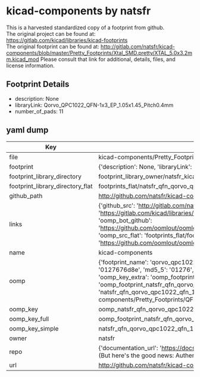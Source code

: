 # kicad-components by natsfr  
This is a harvested standardized copy of a footprint from github.  
The original project can be found at:  
https://gitlab.com/kicad/libraries/kicad-footprints  
The original footprint can be found at:
http://gitlab.com/natsfr/kicad-components/blob/master/Pretty_Footprints/Xtal_SMD.pretty/XTAL_5.0x3.2mm.kicad_mod
Please consult that link for additional, details, files, and license information.  
## Footprint Details
* description: None  
* libraryLink: Qorvo_QPC1022_QFN-1x3_EP_1.05x1.45_Pitch0.4mm  
* number_of_pads: 11  
## yaml dump  
| Key | Value |  
| --- | --- |  
| file | kicad-components/Pretty_Footprints/QFN.pretty/Qorvo_QPC1022_QFN-1x3_EP_1.05x1.45_Pitch0.4mm.kicad_mod |  
| footprint | {'description': None, 'libraryLink': 'Qorvo_QPC1022_QFN-1x3_EP_1.05x1.45_Pitch0.4mm', 'number_of_pads': 11} |  
| footprint_library_directory | footprint_library_owner/natsfr_kicad-components |  
| footprint_library_directory_flat | footprints_flat/natsfr_qfn_qorvo_qpc1022_qfn_1x3_ep_1_05x1_45_pitch0_4mm/working |  
| github_path | http://github.com/natsfr/kicad-components/blob/master/Pretty_Footprints/QFN.pretty/Qorvo_QPC1022_QFN-1x3_EP_1.05x1.45_Pitch0.4mm.kicad_mod |  
| links | {'github_src': 'http://gitlab.com/natsfr/kicad-components/blob/master/Pretty_Footprints/Xtal_SMD.pretty/XTAL_5.0x3.2mm.kicad_mod', 'github_src_repo': 'https://gitlab.com/kicad/libraries/kicad-footprints', 'oomp_bot': 'footprints/natsfr_qfn_qorvo_qpc1022_qfn_1x3_ep_1_05x1_45_pitch0_4mm/working', 'oomp_bot_github': 'https://github.com/oomlout/oomlout_oomp_footprint_bot/tree/main/footprints/natsfr_qfn_qorvo_qpc1022_qfn_1x3_ep_1_05x1_45_pitch0_4mm/working', 'oomp_src_flat': 'footprints_flat/footprints_flat/natsfr_qfn_qorvo_qpc1022_qfn_1x3_ep_1_05x1_45_pitch0_4mm/working', 'oomp_src_flat_github': 'https://github.com/oomlout/oomlout_oomp_footprint_src/tree/main/footprints_flat/natsfr_qfn_qorvo_qpc1022_qfn_1x3_ep_1_05x1_45_pitch0_4mm/working'} |  
| name | kicad-components |  
| oomp | {'footprint_name': 'qorvo_qpc1022_qfn_1x3_ep_1_05x1_45_pitch0_4mm', 'library_name': 'qfn', 'md5': '0127676d8e7eb5649f12e71d70905a29', 'md5_10': '0127676d8e', 'md5_5': '01276', 'md5_6': '012767', 'oomp_key': 'oomp_natsfr_qfn_qorvo_qpc1022_qfn_1x3_ep_1_05x1_45_pitch0_4mm', 'oomp_key_extra': 'oomp_footprint_natsfr_qfn_qorvo_qpc1022_qfn_1x3_ep_1_05x1_45_pitch0_4mm', 'oomp_key_full': 'oomp_footprint_natsfr_qfn_qorvo_qpc1022_qfn_1x3_ep_1_05x1_45_pitch0_4mm_012767', 'oomp_key_simple': 'natsfr_qfn_qorvo_qpc1022_qfn_1x3_ep_1_05x1_45_pitch0_4mm', 'original_filename': 'kicad-components/Pretty_Footprints/QFN.pretty/Qorvo_QPC1022_QFN-1x3_EP_1.05x1.45_Pitch0.4mm.kicad_mod', 'owner_name': 'natsfr'} |  
| oomp_key | oomp_natsfr_qfn_qorvo_qpc1022_qfn_1x3_ep_1_05x1_45_pitch0_4mm |  
| oomp_key_full | oomp_footprint_natsfr_qfn_qorvo_qpc1022_qfn_1x3_ep_1_05x1_45_pitch0_4mm |  
| oomp_key_simple | natsfr_qfn_qorvo_qpc1022_qfn_1x3_ep_1_05x1_45_pitch0_4mm |  
| owner | natsfr |  
| repo | {'documentation_url': 'https://docs.github.com/rest/overview/resources-in-the-rest-api#rate-limiting', 'message': "API rate limit exceeded for 84.66.173.59. (But here's the good news: Authenticated requests get a higher rate limit. Check out the documentation for more details.)"} |  
| url | http://github.com/natsfr/kicad-components |  

